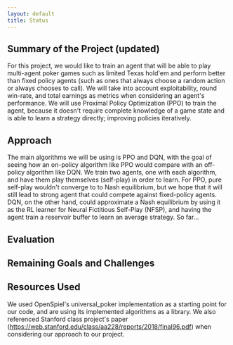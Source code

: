 ```yaml
---
layout: default
title: Status
---
```


## Summary of the Project (updated)
For this project, we would like to train an agent that will be able to play multi-agent poker games such as limited Texas hold'em and perform better than fixed policy agents (such as ones that always choose a random action or always chooses to call). We will take into account exploitability, round win-rate, and total earnings as metrics when considering an agent's performance. We will use Proximal Policy Optimization (PPO) to train the agent, because it doesn't require complete knowledge of a game state and is able to learn a strategy directly; improving policies iteratively. 

## Approach
The main algorithms we will be using is PPO and DQN, with the goal of seeing how an on-policy algorithm like PPO would compare with an off-policy algorithm like DQN. We train two agents, one with each algorithm, and have them play themselves (self-play) in order to learn. For PPO, pure self-play wouldn't converge to to Nash equilibrium, but we hope that it will still lead to strong agent that could compete against fixed-policy agents. DQN, on the other hand, could approximate a Nash equilibrium by using it as the RL learner for Neural Fictitious Self-Play (NFSP), and having the agent train a reservoir buffer to learn an average strategy. 
So far... 

## Evaluation


## Remaining Goals and Challenges



## Resources Used
We used OpenSpiel's universal_poker implementation as a starting point for our code, and are using its implemented algorithms as a library. We also referenced Stanford class project's paper (https://web.stanford.edu/class/aa228/reports/2018/final96.pdf) when considering our approach to our project. 
